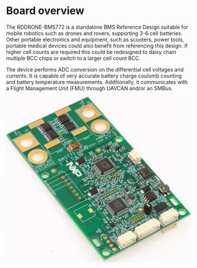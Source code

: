 # Board overview

The RDDRONE-BMS772 is a standalone BMS Reference Design suitable for mobile robotics such as drones and rovers, supporting 3-6 cell batteries. Other portable electronics and equipment, such as scooters, power tools, portable medical devices could also benefit from referencing this design. If higher cell counts are required this could be redesigned to daisy chain multiple BCC chips or switch to a larger cell count BCC. 

The device performs ADC conversion on the differential cell voltages and currents. It is capable of very accurate battery charge coulomb counting and battery temperature measurements. Additionally, it communicates with a Flight Management Unit \(FMU\) through UAVCAN and/or an SMBus.

![RDDRONE-BMS772](../../.gitbook/assets/rddrone-bms772_iso%20%282%29.jpg)

